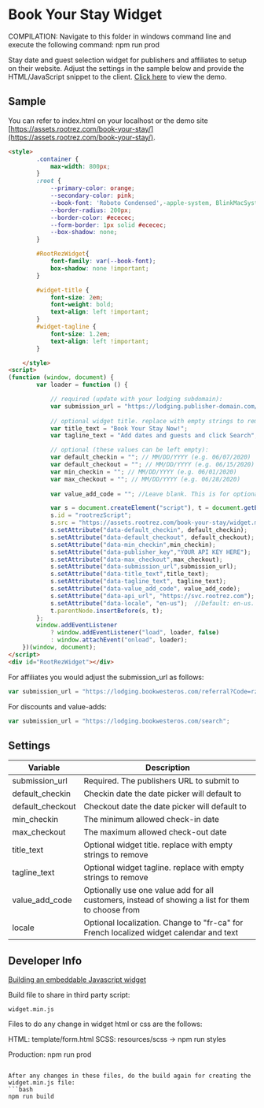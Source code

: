 # Book Your Stay Widget

COMPILATION: Navigate to this folder in windows command line and execute the following command: npm run prod

Stay date and guest selection widget for publishers and affiliates to setup on their website. Adjust the settings in the sample below and provide the HTML/JavaScript snippet to the client. [Click here](https://assets.rootrez.com/book-your-stay/) to view the demo.

## Sample

You can refer to index.html on your localhost or the demo site [https://assets.rootrez.com/book-your-stay/](https://assets.rootrez.com/book-your-stay/).

```html
<style>
        .container {
            max-width: 800px;
        }
        :root {
            --primary-color: orange;
            --secondary-color: pink;
            --book-font: 'Roboto Condensed',-apple-system, BlinkMacSystemFont, "Segoe UI", Roboto, Helvetica, Arial, sans-serif, "Apple Color Emoji", "Segoe UI Emoji", "Segoe UI Symbol";
            --border-radius: 200px;
            --border-color: #ececec;
            --form-border: 1px solid #ececec;
            --box-shadow: none;
        }

        #RootRezWidget{
            font-family: var(--book-font);
            box-shadow: none !important;
        }

        #widget-title {
            font-size: 2em;
            font-weight: bold;
            text-align: left !important;
        }
        #widget-tagline {
            font-size: 1.2em;
            text-align: left !important;
        }

    </style>
<script>
(function (window, document) {
        var loader = function () {

            // required (update with your lodging subdomain):
            var submission_url = "https://lodging.publisher-domain.com/search";
            
			// optional widget title. replace with empty strings to remove.
            var title_text = "Book Your Stay Now!";
            var tagline_text = "Add dates and guests and click Search";

            // optional (these values can be left empty):
            var default_checkin = ""; // MM/DD/YYYY (e.g. 06/07/2020)
            var default_checkout = ""; // MM/DD/YYYY (e.g. 06/15/2020)
            var min_checkin = ""; // MM/DD/YYYY (e.g. 06/01/2020)
            var max_checkout = ""; // MM/DD/YYYY (e.g. 06/28/2020)
            
            var value_add_code = ""; //Leave blank. This is for optionally overriding available value-adds.

            var s = document.createElement("script"), t = document.getElementsByTagName("script")[0];
            s.id = "rootrezScript";
            s.src = "https://assets.rootrez.com/book-your-stay/widget.min.js";
			s.setAttribute("data-default_checkin", default_checkin);
            s.setAttribute("data-default_checkout", default_checkout);
            s.setAttribute("data-min_checkin",min_checkin);
	    	s.setAttribute("data-publisher_key","YOUR API KEY HERE");
            s.setAttribute("data-max_checkout",max_checkout);
            s.setAttribute("data-submission_url",submission_url);
            s.setAttribute("data-title_text",title_text);
            s.setAttribute("data-tagline_text", tagline_text);
            s.setAttribute("data-value_add_code", value_add_code);
            s.setAttribute("data-api_url", "https://svc.rootrez.com");  
            s.setAttribute("data-locale", "en-us");  //Default: en-us. Also available: fr-ca   
            t.parentNode.insertBefore(s, t);
        };
        window.addEventListener
            ? window.addEventListener("load", loader, false)
            : window.attachEvent("onload", loader);
    })(window, document);
</script>
<div id="RootRezWidget"></div>
```

For affiliates you would adjust the submission_url as follows:

```javascript
var submission_url = "https://lodging.bookwesteros.com/referral?Code=rz-78th-annual-widget-festival";
```

For discounts and value-adds:

```javascript
var submission_url = "https://lodging.bookwesteros.com/search";
```

## Settings

| Variable      | Description |
| ----------- | ----------- |
| submission_url   | Required. The publishers URL to submit to        |
| default_checkin      | Checkin date the date picker will default to        |
| default_checkout      | Checkout date the date picker will default to        |
| min_checkin   | The minimum allowed check-in date        |
| max_checkout   | The maximum allowed check-out date        |
| title_text   | Optional widget title. replace with empty strings to remove        |
| tagline_text   | Optional widget tagline. replace with empty strings to remove        |
| value_add_code   | Optionally use one value add for all customers, instead of showing a list for them to choose from        |
| locale   | Optional localization. Change to "fr-ca" for French localized widget calendar and text        |

## Developer Info
[Building an embeddable Javascript widget](https://thomassileo.name/blog/2014/03/27/building-an-embeddable-javascript-widget-third-party-javascript/)

Build file to share in third party script:

```text
widget.min.js
```

Files to do any change in widget html or css are the follows:

HTML: template/form.html
SCSS: resources/scss -> npm run styles

Production: npm run prod

```

After any changes in these files, do the build again for creating the widget.min.js file:
```bash
npm run build
```

